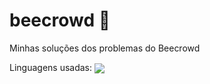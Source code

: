 # beecrowd 🐝
Minhas soluções dos problemas do Beecrowd
<div> Linguagens usadas: 
<img align="center" src="https://img.shields.io/badge/python-3670A0?style=for-the-badge&logo=python&logoColor=ffdd54" /></div>
